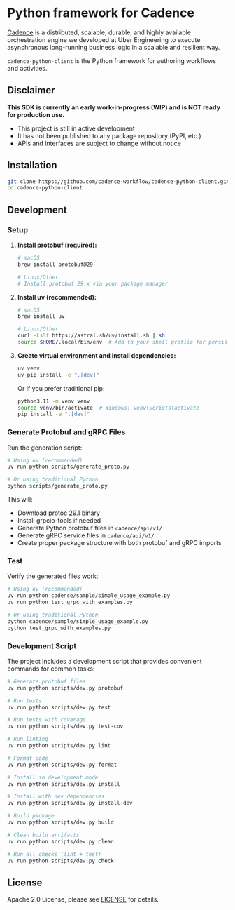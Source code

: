 # Python framework for Cadence

[Cadence](https://github.com/uber/cadence) is a distributed, scalable, durable, and highly available orchestration engine we developed at Uber Engineering to execute asynchronous long-running business logic in a scalable and resilient way.

`cadence-python-client` is the Python framework for authoring workflows and activities.

## Disclaimer
**This SDK is currently an early work-in-progress (WIP) and is NOT ready for production use.**

- This project is still in active development
- It has not been published to any package repository (PyPI, etc.)
- APIs and interfaces are subject to change without notice

## Installation

```bash
git clone https://github.com/cadence-workflow/cadence-python-client.git
cd cadence-python-client
```

## Development

### Setup

1. **Install protobuf (required):**
   ```bash
   # macOS
   brew install protobuf@29
   
   # Linux/Other
   # Install protobuf 29.x via your package manager
   ```

2. **Install uv (recommended):**
   ```bash
   # macOS
   brew install uv
   
   # Linux/Other
   curl -LsSf https://astral.sh/uv/install.sh | sh
   source $HOME/.local/bin/env  # Add to your shell profile for persistence
   ```

3. **Create virtual environment and install dependencies:**
   ```bash
   uv venv
   uv pip install -e ".[dev]"
   ```

   Or if you prefer traditional pip:
   ```bash
   python3.11 -m venv venv
   source venv/bin/activate  # Windows: venv\Scripts\activate
   pip install -e ".[dev]"
   ```

### Generate Protobuf and gRPC Files

Run the generation script:
```bash
# Using uv (recommended)
uv run python scripts/generate_proto.py

# Or using traditional Python
python scripts/generate_proto.py
```

This will:
- Download protoc 29.1 binary
- Install grpcio-tools if needed
- Generate Python protobuf files in `cadence/api/v1/`
- Generate gRPC service files in `cadence/api/v1/`
- Create proper package structure with both protobuf and gRPC imports

### Test

Verify the generated files work:
```bash
# Using uv (recommended)
uv run python cadence/sample/simple_usage_example.py
uv run python test_grpc_with_examples.py

# Or using traditional Python
python cadence/sample/simple_usage_example.py
python test_grpc_with_examples.py
```

### Development Script

The project includes a development script that provides convenient commands for common tasks:

```bash
# Generate protobuf files
uv run python scripts/dev.py protobuf

# Run tests
uv run python scripts/dev.py test

# Run tests with coverage
uv run python scripts/dev.py test-cov

# Run linting
uv run python scripts/dev.py lint

# Format code
uv run python scripts/dev.py format

# Install in development mode
uv run python scripts/dev.py install

# Install with dev dependencies
uv run python scripts/dev.py install-dev

# Build package
uv run python scripts/dev.py build

# Clean build artifacts
uv run python scripts/dev.py clean

# Run all checks (lint + test)
uv run python scripts/dev.py check
```

## License

Apache 2.0 License, please see [LICENSE](LICENSE) for details.
